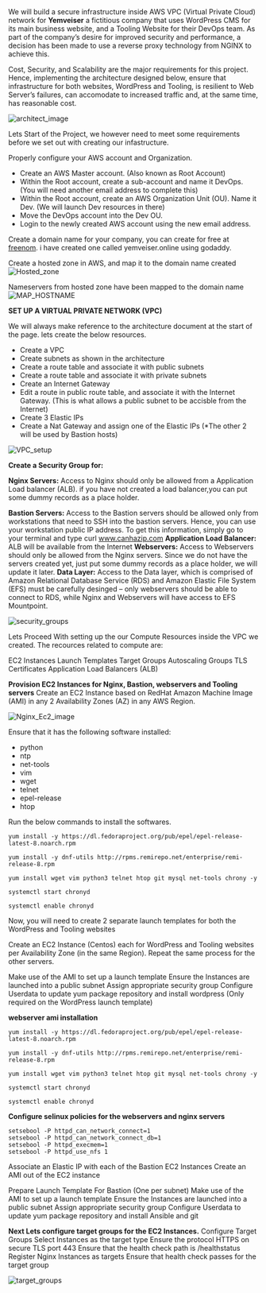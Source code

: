 ## 
We will build a secure infrastructure inside AWS VPC (Virtual Private Cloud) network for **Yemveiser** a fictitious company that uses WordPress CMS for its main business website, and a Tooling Website for their DevOps team. As part of the company’s desire for improved security and performance, a decision has been made to use a reverse proxy technology from NGINX to achieve this.

Cost, Security, and Scalability are the major requirements for this project. Hence, implementing the architecture designed below, ensure that infrastructure for both websites, WordPress and Tooling, is resilient to Web Server’s failures, can accomodate to increased traffic and, at the same time, has reasonable cost.

![architect_image](./Images/tooling_project_15.png)

Lets Start of the Project, we however need to meet some requirements before we set out with creating our infastructure.

Properly configure your AWS account and Organization. 
- Create an AWS Master account. (Also known as Root Account)
- Within the Root account, create a sub-account and name it DevOps. (You will need another email address to complete this)
- Within the Root account, create an AWS Organization Unit (OU). Name it Dev. (We will launch Dev resources in there)
- Move the DevOps account into the Dev OU.
- Login to the newly created AWS account using the new email address.

Create a domain name for your company, you can create for free at [freenom](https://www.freenom.com/). i have created one called yemveiser.online using godaddy.

Create a hosted zone in AWS, and map it to the domain name created
![Hosted_zone](./Images/Hosted_zone_aws_page.png)

Nameservers from hosted zone have been mapped to the domain name
![MAP_HOSTNAME](./Images/edit_nameserver_godaddy.png)


**SET UP A VIRTUAL PRIVATE NETWORK (VPC)**

We will always make reference to the architecture document at the start of the page.
lets create the below resources.
- Create a VPC
- Create subnets as shown in the architecture
- Create a route table and associate it with public subnets
- Create a route table and associate it with private subnets
- Create an Internet Gateway
- Edit a route in public route table, and associate it with the Internet Gateway. (This is what allows a public subnet to be accisble from the Internet)
- Create 3 Elastic IPs
- Create a Nat Gateway and assign one of the Elastic IPs (*The other 2 will be used by Bastion hosts)

![VPC_setup](./Images/Create_vpc.png)

**Create a Security Group for:**

**Nginx Servers:** Access to Nginx should only be allowed from a Application Load balancer (ALB). if you have not created a load balancer,you can put some dummy records as a place holder.

**Bastion Servers:** Access to the Bastion servers should be allowed only from workstations that need to SSH into the bastion servers. Hence, you can use your workstation public IP address. To get this information, simply go to your terminal and type curl www.canhazip.com
**Application Load Balancer:** ALB will be available from the Internet
**Webservers:** Access to Webservers should only be allowed from the Nginx servers. Since we do not have the servers created yet, just put some dummy records as a place holder, we will update it later.
**Data Layer:** Access to the Data layer, which is comprised of Amazon Relational Database Service (RDS) and Amazon Elastic File System (EFS) must be carefully desinged – only webservers should be able to connect to RDS, while Nginx and Webservers will have access to EFS Mountpoint.

![security_groups](./Images/Create_security_groups.png)

Lets Proceed With setting up the our Compute Resources inside the VPC we created.
The recources related to compute are:

EC2 Instances
Launch Templates
Target Groups
Autoscaling Groups
TLS Certificates
Application Load Balancers (ALB)

**Provision EC2 Instances for Nginx, Bastion, webservers and Tooling servers**
Create an EC2 Instance based on RedHat Amazon Machine Image (AMI) in any 2 Availability Zones (AZ) in any AWS Region.

![Nginx_Ec2_image](./Images/Create_EC2_nginx.png)

Ensure that it has the following software installed:

- python
- ntp
- net-tools
- vim
- wget
- telnet
- epel-release
- htop

Run the below commands to install the softwares.
```
yum install -y https://dl.fedoraproject.org/pub/epel/epel-release-latest-8.noarch.rpm

yum install -y dnf-utils http://rpms.remirepo.net/enterprise/remi-release-8.rpm

yum install wget vim python3 telnet htop git mysql net-tools chrony -y

systemctl start chronyd

systemctl enable chronyd
```
Now, you will need to create 2 separate launch templates for both the WordPress and Tooling websites

Create an EC2 Instance (Centos) each for WordPress and Tooling websites per Availability Zone (in the same Region).
Repeat the same process for the other servers. 

Make use of the AMI to set up a launch template
Ensure the Instances are launched into a public subnet
Assign appropriate security group
Configure Userdata to update yum package repository and install wordpress (Only required on the WordPress launch template)

**webserver ami installation**
```
yum install -y https://dl.fedoraproject.org/pub/epel/epel-release-latest-8.noarch.rpm

yum install -y dnf-utils http://rpms.remirepo.net/enterprise/remi-release-8.rpm

yum install wget vim python3 telnet htop git mysql net-tools chrony -y

systemctl start chronyd

systemctl enable chronyd
```
**Configure selinux policies for the webservers and nginx servers**
```
setsebool -P httpd_can_network_connect=1
setsebool -P httpd_can_network_connect_db=1
setsebool -P httpd_execmem=1
setsebool -P httpd_use_nfs 1
```
Associate an Elastic IP with each of the Bastion EC2 Instances
Create an AMI out of the EC2 instance

Prepare Launch Template For Bastion (One per subnet)
Make use of the AMI to set up a launch template
Ensure the Instances are launched into a public subnet
Assign appropriate security group
Configure Userdata to update yum package repository and install Ansible and git

**Next Lets configure target groups for the EC2 Instances.**
Configure Target Groups
Select Instances as the target type
Ensure the protocol HTTPS on secure TLS port 443
Ensure that the health check path is /healthstatus
Register Nginx Instances as targets
Ensure that health check passes for the target group

![target_groups](./Images/create_target_groups_with_launch_template.png)

